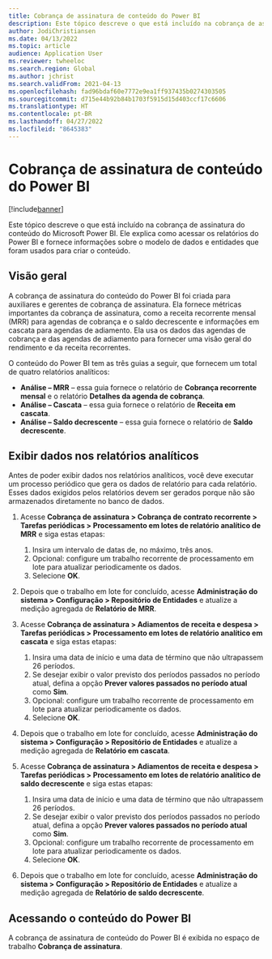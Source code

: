 ```yaml
---
title: Cobrança de assinatura de conteúdo do Power BI
description: Este tópico descreve o que está incluído na cobrança de assinatura do conteúdo do Microsoft Power BI.
author: JodiChristiansen
ms.date: 04/13/2022
ms.topic: article
audience: Application User
ms.reviewer: twheeloc
ms.search.region: Global
ms.author: jchrist
ms.search.validFrom: 2021-04-13
ms.openlocfilehash: fad96bdaf60e7772e9ea1ff937435b0274303505
ms.sourcegitcommit: d715e44b92b84b1703f5915d15d403ccf17c6606
ms.translationtype: HT
ms.contentlocale: pt-BR
ms.lasthandoff: 04/27/2022
ms.locfileid: "8645383"
---
```

# <a name="subscription-billing-power-bi-content"></a>Cobrança de assinatura de conteúdo do Power BI

[!include[banner](../includes/banner.md)]

Este tópico descreve o que está incluído na cobrança de assinatura do conteúdo do Microsoft Power BI. Ele explica como acessar os relatórios do Power BI e fornece informações sobre o modelo de dados e entidades que foram usados para criar o conteúdo. 

## <a name="overview"></a>Visão geral

A cobrança de assinatura do conteúdo do Power BI foi criada para auxiliares e gerentes de cobrança de assinatura. Ela fornece métricas importantes da cobrança de assinatura, como a receita recorrente mensal (MRR) para agendas de cobrança e o saldo decrescente e informações em cascata para agendas de adiamento. Ela usa os dados das agendas de cobrança e das agendas de adiamento para fornecer uma visão geral do rendimento e da receita recorrentes.

O conteúdo do Power BI tem as três guias a seguir, que fornecem um total de quatro relatórios analíticos: 

- **Análise – MRR** – essa guia fornece o relatório de **Cobrança recorrente mensal** e o relatório **Detalhes da agenda de cobrança**.
- **Análise – Cascata** – essa guia fornece o relatório de **Receita em cascata**.
- **Análise – Saldo decrescente** – essa guia fornece o relatório de **Saldo decrescente**.

## <a name="view-data-on-the-analytical-reports"></a>Exibir dados nos relatórios analíticos

Antes de poder exibir dados nos relatórios analíticos, você deve executar um processo periódico que gera os dados de relatório para cada relatório. Esses dados exigidos pelos relatórios devem ser gerados porque não são armazenados diretamente no banco de dados. 

1. Acesse **Cobrança de assinatura \> Cobrança de contrato recorrente \> Tarefas periódicas \> Processamento em lotes de relatório analítico de MRR** e siga estas etapas:

    1. Insira um intervalo de datas de, no máximo, três anos.
    2. Opcional: configure um trabalho recorrente de processamento em lote para atualizar periodicamente os dados.
    3. Selecione **OK**.

2. Depois que o trabalho em lote for concluído, acesse **Administração do sistema \> Configuração \> Repositório de Entidades** e atualize a medição agregada de **Relatório de MRR**. 
3. Acesse **Cobrança de assinatura \> Adiamentos de receita e despesa \> Tarefas periódicas \> Processamento em lotes de relatório analítico em cascata** e siga estas etapas:

    1. Insira uma data de início e uma data de término que não ultrapassem 26 períodos. 
    2. Se desejar exibir o valor previsto dos períodos passados no período atual, defina a opção **Prever valores passados no período atual** como **Sim**.
    3. Opcional: configure um trabalho recorrente de processamento em lote para atualizar periodicamente os dados.
    4. Selecione **OK**. 

4. Depois que o trabalho em lote for concluído, acesse **Administração do sistema \> Configuração \> Repositório de Entidades** e atualize a medição agregada de **Relatório em cascata**.
5. Acesse **Cobrança de assinatura \> Adiamentos de receita e despesa \> Tarefas periódicas \> Processamento em lotes de relatório analítico de saldo decrescente** e siga estas etapas:

    1. Insira uma data de início e uma data de término que não ultrapassem 26 períodos. 
    2. Se desejar exibir o valor previsto dos períodos passados no período atual, defina a opção **Prever valores passados no período atual** como **Sim**.
    3. Opcional: configure um trabalho recorrente de processamento em lote para atualizar periodicamente os dados.
    4. Selecione **OK**.

6. Depois que o trabalho em lote for concluído, acesse **Administração do sistema \> Configuração \> Repositório de Entidades** e atualize a medição agregada de **Relatório de saldo decrescente**.

## <a name="accessing-the-power-bi-content"></a>Acessando o conteúdo do Power BI

A cobrança de assinatura de conteúdo do Power BI é exibida no espaço de trabalho **Cobrança de assinatura**.

